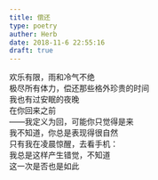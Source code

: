 ```yaml
---  
title: 偿还  
type: poetry  
auther: Herb  
date: 2018-11-6 22:55:16  
draft: true
---  
```

欢乐有限，雨和冷气不绝  
极尽所有体力，偿还那些格外珍贵的时间  
我也有过安眠的夜晚  
在你回来之前  
——我定义为回，可能你只觉得是来  
我不知道，你总是表现得很自然  
只有我在凌晨惊醒，去看手机：  
我总是这样产生错觉，不知道  
这一次是否也是如此